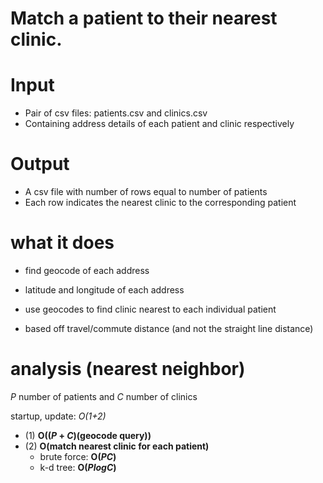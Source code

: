 # Match a patient to their nearest clinic.

# Input
- Pair of csv files: patients.csv and clinics.csv
- Containing address details of each patient and clinic respectively

# Output 
- A csv file with number of rows equal to number of patients
- Each row indicates the nearest clinic to the corresponding patient

# what it does
- find geocode of each address 
- latitude and longitude of each address

- use geocodes to find clinic nearest to each individual patient
- based off travel/commute distance (and not the straight line distance)

# analysis (nearest neighbor)
_P_ number of patients and _C_ number of clinics

startup, update: _O(1+2)_

- (1) **O((_P_ + _C_)(geocode query))**
- (2) **O(match nearest clinic for each patient)**
  - brute force: **O(_PC_)**
  - k-d tree: **O(_PlogC_)**
